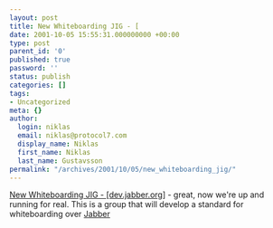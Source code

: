 ```yaml
---
layout: post
title: New Whiteboarding JIG - [
date: 2001-10-05 15:55:31.000000000 +00:00
type: post
parent_id: '0'
published: true
password: ''
status: publish
categories: []
tags:
- Uncategorized
meta: {}
author:
  login: niklas
  email: niklas@protocol7.com
  display_name: Niklas
  first_name: Niklas
  last_name: Gustavsson
permalink: "/archives/2001/10/05/new_whiteboarding_jig/"
---
```

[New Whiteboarding JIG - [dev.jabber.org]](http://jabber.org/?oid=2139) - great, now we're up and running for real. This is a group that will develop a standard for whiteboarding over [Jabber](http://www.jabber.org)

